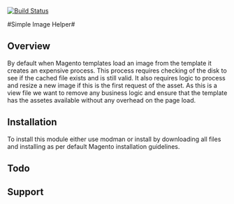 [![Build Status](https://scrutinizer-ci.com/g/magento-hackathon/Simple-Image-Helper/badges/build.png?b=master)](https://scrutinizer-ci.com/g/magento-hackathon/Simple-Image-Helper/build-status/master)

#Simple Image Helper#

## Overview ##

By default when Magento templates load an image from the template it creates an expensive process. This process requires checking of the disk to see if the cached file exists and is still valid. It also requires logic to process and resize a new image if this is the first request of the asset. As this is a view file we want to remove any business logic and ensure that the template has the assetes available without any overhead on the page load.

## Installation ##

To install this module either use modman or install by downloading all files and installing as per default Magento installation guidelines.

## Todo ##

## Support ##
